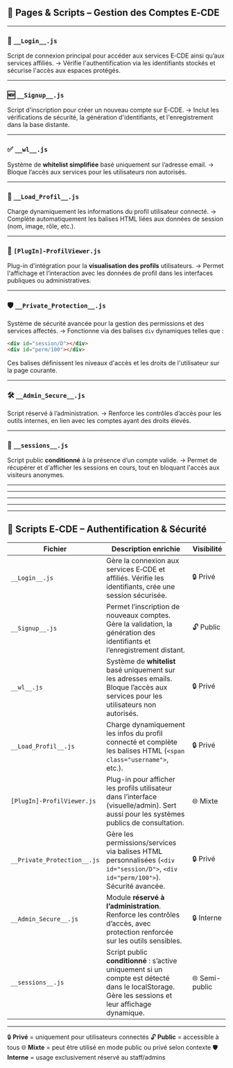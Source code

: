 ## 📄 Pages & Scripts – Gestion des Comptes E‑CDE

---

### 🔐 `__Login__.js`

Script de connexion principal pour accéder aux services E‑CDE ainsi qu’aux services affiliés.
→ Vérifie l'authentification via les identifiants stockés et sécurise l'accès aux espaces protégés.

---

### 🆕 `__Signup__.js`

Script d'inscription pour créer un nouveau compte sur E‑CDE.
→ Inclut les vérifications de sécurité, la génération d'identifiants, et l'enregistrement dans la base distante.

---

### ✅ `__wl__.js`

Système de **whitelist simplifiée** basé uniquement sur l’adresse email.
→ Bloque l’accès aux services pour les utilisateurs non autorisés.

---

### 👤 `__Load_Profil__.js`

Charge dynamiquement les informations du profil utilisateur connecté.
→ Complète automatiquement les balises HTML liées aux données de session (nom, image, rôle, etc.).

---

### 🧩 `[PlugIn]-ProfilViewer.js`

Plug-in d'intégration pour la **visualisation des profils** utilisateurs.
→ Permet l'affichage et l’interaction avec les données de profil dans les interfaces publiques ou administratives.

---

### 🛡️ `__Private_Protection__.js`

Système de sécurité avancée pour la gestion des permissions et des services affectés.
→ Fonctionne via des balises `div` dynamiques telles que :

```html
<div id="session/D"></div>
<div id="perm/100"></div>
```

Ces balises définissent les niveaux d'accès et les droits de l'utilisateur sur la page courante.

---

### 🛠️ `__Admin_Secure__.js`

Script réservé à l’administration.
→ Renforce les contrôles d’accès pour les outils internes, en lien avec les comptes ayant des droits élevés.

---

### 🔄 `__sessions__.js`

Script public **conditionné** à la présence d’un compte valide.
→ Permet de récupérer et d'afficher les sessions en cours, tout en bloquant l'accès aux visiteurs anonymes.

---
---
---
---
---


## 📘 Scripts E‑CDE – Authentification & Sécurité

| Fichier                     | Description enrichie                                                                                                                              | Visibilité     |
| --------------------------- | ------------------------------------------------------------------------------------------------------------------------------------------------- | -------------- |
| `__Login__.js`              | Gère la connexion aux services E‑CDE et affiliés. Vérifie les identifiants, crée une session sécurisée.                                           | 🔒 Privé       |
| `__Signup__.js`             | Permet l’inscription de nouveaux comptes. Gère la validation, la génération des identifiants et l’enregistrement distant.                         | 🔓 Public      |
| `__wl__.js`                 | Système de **whitelist** basé uniquement sur les adresses emails. Bloque l’accès aux services pour les utilisateurs non autorisés.                | 🔒 Privé       |
| `__Load_Profil__.js`        | Charge dynamiquement les infos du profil connecté et complète les balises HTML (`<span class="username">`, etc.).                                 | 🔒 Privé       |
| `[PlugIn]-ProfilViewer.js`  | Plug-in pour afficher les profils utilisateur dans l’interface (visuelle/admin). Sert aussi pour les systèmes publics de consultation.            | 🌐 Mixte       |
| `__Private_Protection__.js` | Gère les permissions/services via balises HTML personnalisées (`<div id="session/D">`, `<div id="perm/100">`). Sécurité avancée.                  | 🔒 Privé       |
| `__Admin_Secure__.js`       | Module **réservé à l’administration**. Renforce les contrôles d’accès, avec protection renforcée sur les outils sensibles.                        | 🔒 Interne     |
| `__sessions__.js`           | Script public **conditionné** : s’active uniquement si un compte est détecté dans le localStorage. Gère les sessions et leur affichage dynamique. | 🌐 Semi-public |

---

🔒 **Privé** = uniquement pour utilisateurs connectés
🔓 **Public** = accessible à tous
🌐 **Mixte** = peut être utilisé en mode public ou privé selon contexte
🛡️ **Interne** = usage exclusivement réservé au staff/admins
